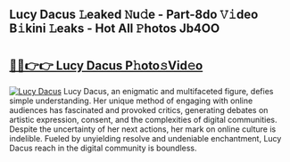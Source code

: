## Lucy Dacus 𝙻eaked 𝙽u𝚍e - Part-8do 𝚅𝚒deo B𝚒kini 𝙻eaks - Hot All 𝙿hotos Jb4OO

# <h2><a href="http://ld52utu.urlbe.top/?page=Lucy+Dacus">🔗🔗👉👉 Lucy Dacus P𝚑oto𝚜Vid𝚎o</a></h2>

[![Lucy Dacus](https://i.imgur.com/eBuTRDB.gif)](http://ld52utu.urlbe.top/?page=Lucy+Dacus)
Lucy Dacus, an enigmatic and multifaceted figure, defies simple understanding. Her unique method of engaging with online audiences has fascinated and provoked critics, generating debates on artistic expression, consent, and the complexities of digital communities. Despite the uncertainty of her next actions, her mark on online culture is indelible. Fueled by unyielding resolve and undeniable enchantment, Lucy Dacus reach in the digital community is boundless.

